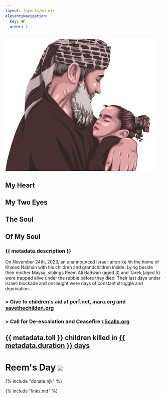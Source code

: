 ```yaml
---
layout: layouts/md.njk
eleventyNavigation:
  key: 🕊
  order: 1
---
```


<div class="row">
<div class="col">

![Tarek, Khaled and Reem](/img/khaled-reem.png)

</div>
<div class="col">

## My Heart
## My Two Eyes
## The Soul
## Of My Soul

</div>
</div>

### {{ metadata.description }}

On November 24th, 2023, an unannounced Israeli airstrike hit the home of Khaled Nabhan with his children and grandchildren inside. Lying beside their mother Maysa, siblings Reem Ali Badwan (aged 3) and Tarek (aged 5) were trapped alive under the rubble before they died. Their last days under Israeli blockade and onslaught were days of constant struggle and deprivation.


<div class="row">
<div class="col">

### > Give to children's aid at [pcrf.net](https://www.pcrf.net/), [inara.org](https://www.instagram.com/inaraorg/) and [savethechilden.org](https://www.instagram.com/savethechildren)
### > Call for De-escalation and Ceasefire 📞 [5calls.org](https://5calls.org/issue/israel-palestine-gaza-war-hamas-ceasefire/)

</div>
<div class="col">

## {{ metadata.toll }} children killed in [{{ metadata.duration }} days](https://www.instagram.com/euromedhr/)
</div>
</div>

# Reem's Day <img src="https://chart.googleapis.com/chart?cht=qr&chs=120x120&chl={{ metadata.url }}" class="pull-right hide-xs hide-sm hide-md hide-lg" />

{% include "donate.njk" %}
<div class="hide-pr">

{% include "links.md" %}

</div>